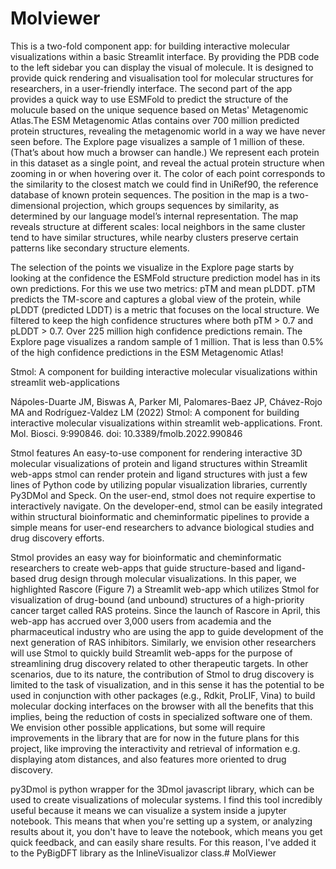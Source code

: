 # Molviewer
This is a two-fold component app: for building interactive molecular visualizations within a basic Streamlit interface. By providing the PDB code to the left sidebar you can display the visual of molecule.  It is designed to provide quick rendering and visualisation tool for molecular structures for researchers, in a user-friendly interface. The second part of the app provides a quick way to use ESMFold to predict the structure of the molucule based on the unique sequence based on Metas' Metagenomic Atlas.The ESM Metagenomic Atlas contains over 700 million predicted protein structures, revealing the metagenomic world in a way we have never seen before. The Explore page visualizes a sample of 1 million of these. (That’s about how much a browser can handle.) We represent each protein in this dataset as a single point, and reveal the actual protein structure when zooming in or when hovering over it. The color of each point corresponds to the similarity to the closest match we could find in UniRef90, the reference database of known protein sequences. The position in the map is a two-dimensional projection, which groups sequences by similarity, as determined by our language model’s internal representation. The map reveals structure at different scales: local neighbors in the same cluster tend to have similar structures, while nearby clusters preserve certain patterns like secondary structure elements.

The selection of the points we visualize in the Explore page starts by looking at the confidence the ESMFold structure prediction model has in its own predictions. For this we use two metrics: pTM and mean pLDDT. pTM predicts the TM-score and captures a global view of the protein, while pLDDT (predicted LDDT) is a metric that focuses on the local structure. We filtered to keep the high confidence structures where both pTM > 0.7 and pLDDT > 0.7. Over 225 million high confidence predictions remain. The Explore page visualizes a random sample of 1 million. That is less than 0.5% of the high confidence predictions in the ESM Metagenomic Atlas!

Stmol: A component for building interactive molecular visualizations within streamlit web-applications

Nápoles-Duarte JM, Biswas A, Parker MI, Palomares-Baez JP, Chávez-Rojo MA and Rodríguez-Valdez LM (2022) Stmol: A component for building interactive molecular visualizations within streamlit web-applications. Front. Mol. Biosci. 9:990846. doi: 10.3389/fmolb.2022.990846

Stmol features
An easy-to-use component for rendering interactive 3D molecular visualizations of protein and ligand structures within Streamlit web-apps
stmol can render protein and ligand structures with just a few lines of Python code by utilizing popular visualization libraries, currently Py3DMol and Speck.
On the user-end, stmol does not require expertise to interactively navigate.
On the developer-end, stmol can be easily integrated within structural bioinformatic and cheminformatic pipelines to provide a simple means for user-end researchers to advance biological studies and drug discovery efforts.

Stmol provides an easy way for bioinformatic and cheminformatic researchers to create web-apps that guide structure-based and ligand-based drug design through molecular visualizations. In this paper, we highlighted Rascore (Figure 7) a Streamlit web-app which utilizes Stmol for visualization of drug-bound (and unbound) structures of a high-priority cancer target called RAS proteins. Since the launch of Rascore in April, this web-app has accrued over 3,000 users from academia and the pharmaceutical industry who are using the app to guide development of the next generation of RAS inhibitors. Similarly, we envision other researchers will use Stmol to quickly build Streamlit web-apps for the purpose of streamlining drug discovery related to other therapeutic targets. In other scenarios, due to its nature, the contribution of Stmol to drug discovery is limited to the task of visualization, and in this sense it has the potential to be used in conjunction with other packages (e.g., Rdkit, ProLIF, Vina) to build molecular docking interfaces on the browser with all the benefits that this implies, being the reduction of costs in specialized software one of them. We envision other possible applications, but some will require improvements in the library that are for now in the future plans for this project, like improving the interactivity and retrieval of information e.g. displaying atom distances, and also features more oriented to drug discovery.

py3Dmol is python wrapper for the 3Dmol javascript library, which can be used to create visualizations of molecular systems. I find this tool incredibly useful because it means we can visualize a system inside a jupyter notebook. This means that when you're setting up a system, or analyzing results about it, you don't have to leave the notebook, which means you get quick feedback, and can easily share results. For this reason, I've added it to the PyBigDFT library as the InlineVisualizor class.# MolViewer

